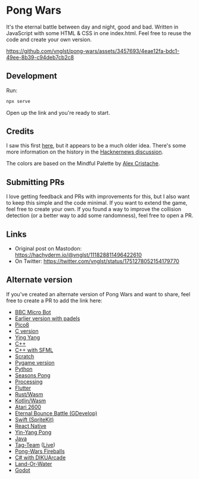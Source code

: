 # Pong Wars

It's the eternal battle between day and night, good and bad. Written in JavaScript with some HTML & CSS in one index.html. Feel free to reuse the code and create your own version.

https://github.com/vnglst/pong-wars/assets/3457693/4eae12fa-bdc1-49ee-8b39-c94deb7cb2c8

## Development

Run:

```sh
npx serve
```

Open up the link and you're ready to start.

## Credits

I saw this first [here](https://twitter.com/nicolasdnl/status/1749715070928433161), but it appears to be a much older idea. There's some more information on the history in the [Hacknernews discussion](https://news.ycombinator.com/item?id=39159418).

The colors are based on the Mindful Palette by [Alex Cristache](https://twitter.com/AlexCristache/status/1738610343499157872).

## Submitting PRs

I love getting feedback and PRs with improvements for this, but I also want to keep this simple and the code minimal. If you want to extend the game, feel free to create your own. If you found a way to improve the collision detection (or a better way to add some randomness), feel free to open a PR.

## Links

- Original post on Mastodon: https://hachyderm.io/@vnglst/111828811496422610
- On Twitter: https://twitter.com/vnglst/status/1751278052154179770

## Alternate version

If you've created an alternate version of Pong Wars and want to share, feel free to create a PR to add the link here:

- [BBC Micro Bot](https://mastodon.me.uk/@bbcmicrobot/111829277042377169)
- [Earlier version with padels](https://twitter.com/CasualEffects/status/1390290306206216196)
- [Pico8](https://www.pico-8-edu.com/?c=AHB4YQHaAT3vsH558QbF5cXZxd3F_Uedc010zTVJ_gCnN3F6-RNE_SuEUXRRUa8tpK9wzE3nZMedcvntx9y1MpRnV4Xp0v3ZTrm0EUzMSQTsOWBuJL5-8C2Cl0gG0vK2sXTtKYyQN81iujMXPUN03Vq0FGXNajPzGtHOXUGgE3zegFI4hIIzoYCyC7ITgzcogmTuIaba7Nqzz48mh5JFxYFgKllpExWB7ZVnKAaH5qvd3SzqTLA0aZrR1Wy0GFywwsjUQhgOznQ3jtx6QCkisOCWvA9ngqFsZXMnFyKJhkynGFYEyZmCBcaIkk5BMF3YVRBX7RcFcZtGQbRQEN9GU_uMVEkSiRNn_aR55AmGqmBbiigfGuqybCXz5QnZI3W_Lutw2Ph4FOMn6Scn0lBgoSsFi3KlgIGpya1iYRY=&g=w-w-w-w1HQHw-w2Xw-w3Xw-w2HQH)
- [C version](https://github.com/BrunoLevy/TinyPrograms)
- [Ying Yang](https://twitter.com/a__islam/status/1751485227787034863)
- [C++](https://invent.kde.org/carlschwan/pongwars/-/blob/master/src/scene.cpp?ref_type=heads)
- [C++ with SFML](https://github.com/Alan-Kuan/pong-wars)
- [Scratch](https://scratch.mit.edu/projects/957461584)
- [Pygame version](https://github.com/BjoernSchilberg/py-pong-wars)
- [Python](https://github.com/vocdex/pong-wars-python)
- [Seasons Pong](https://github.com/hmak-dev/seasons-pong)
- [Processing](https://github.com/riktov/processing-pong-wars)
- [Flutter](https://github.com/flikkr/flutter_pong_wars)
- [Rust/Wasm](https://github.com/wasmhub-dev/pong_wars.rs)
- [Kotlin/Wasm](https://github.com/wasmhub-dev/pong_wars.kt)
- [Atari 2600](https://forums.atariage.com/topic/360475-pong-wars-atari-2600)
- [Eternal Bounce Battle (GDevelop)](https://gd.games/victrisgames/eternal-bounce-battle)
- [Swift (SpriteKit)](https://github.com/frederik-jacques/ios-pongwars)
- [React Native](https://github.com/Nodonisko/react-native-skia-pong-wars)
- [Yin-Yang Pong](https://ying-yang-pong.vercel.app/)
- [Java](https://github.com/krefikk/yingyang)
- [Tag-Team](https://github.com/SSteve/pong-wars) ([Live](https://ssteve.github.io/pong-wars/))
- [Pong-Wars Fireballs](https://pong-wars-fireballs.vercel.app)
- [C# with DIKUArcade](https://github.com/Roar-Morkore-Hansen/pong-wars.git)
- [Land-Or-Water](https://github.com/makaveli2P/land-or-water)
- [Godot](https://github.com/rosskarchner/pong-wars-godot)
